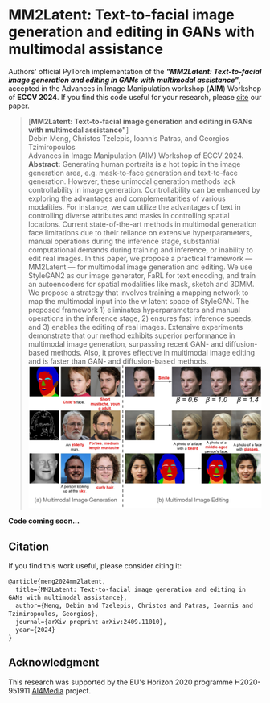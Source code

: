 # MM2Latent: Text-to-facial image generation and editing in GANs with multimodal assistance

Authors' official PyTorch implementation of the ***"MM2Latent: Text-to-facial image generation and editing in GANs with multimodal assistance"***, accepted in the Advances in Image Manipulation workshop (**AIM**) Workshop of **ECCV 2024**. If you find this code useful for your research, please [cite](#citation) our paper.

> [**MM2Latent: Text-to-facial image generation and editing in GANs with multimodal assistance"**] <br>Debin Meng, Christos Tzelepis, Ioannis Patras, and Georgios Tzimiropoulos<br>
> Advances in Image Manipulation (AIM) Workshop of ECCV 2024.<br>
> **Abstract:** Generating human portraits is a hot topic in the image generation area, e.g. mask-to-face generation and text-to-face generation. However, these unimodal generation methods lack controllability in image generation. Controllability can be enhanced by exploring the advantages and complementarities of various modalities. For instance, we can utilize the advantages of text in controlling diverse attributes and masks in controlling spatial locations. Current state-of-the-art methods in multimodal generation face limitations due to their reliance on extensive hyperparameters, manual operations during the inference stage, substantial computational demands during training and inference, or inability to edit real images. In this paper, we propose a practical framework — MM2Latent — for multimodal image generation and editing. We use StyleGAN2 as our image generator, FaRL for text encoding, and train an autoencoders for spatial modalities like mask, sketch and 3DMM. We propose a strategy that involves training a mapping network to map the multimodal input into the w latent space of StyleGAN. The proposed framework 1) eliminates hyperparameters and manual operations in the inference stage, 2) ensures fast inference speeds, and 3) enables the editing of real images. Extensive experiments demonstrate that our method exhibits superior performance in multimodal image generation, surpassing recent GAN- and diffusion-based methods. Also, it proves effective in multimodal image editing and is faster than GAN- and diffusion-based methods. 
![alt text](image/teaser.jpg)



**Code coming soon...**



## Citation

If you find this work useful, please consider citing it:
```
@article{meng2024mm2latent,
  title={MM2Latent: Text-to-facial image generation and editing in GANs with multimodal assistance},
  author={Meng, Debin and Tzelepis, Christos and Patras, Ioannis and Tzimiropoulos, Georgios},
  journal={arXiv preprint arXiv:2409.11010},
  year={2024}
}
```


## Acknowledgment

This research was supported by the EU's Horizon 2020 programme H2020-951911 [AI4Media](https://www.ai4media.eu/) project.
